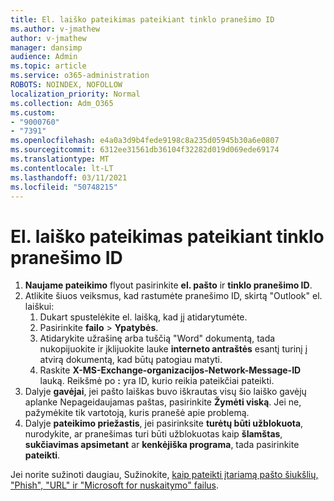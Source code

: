 ```yaml
---
title: El. laiško pateikimas pateikiant tinklo pranešimo ID
ms.author: v-jmathew
author: v-jmathew
manager: dansimp
audience: Admin
ms.topic: article
ms.service: o365-administration
ROBOTS: NOINDEX, NOFOLLOW
localization_priority: Normal
ms.collection: Adm_O365
ms.custom:
- "9000760"
- "7391"
ms.openlocfilehash: e4a0a3d9b4fede9198c8a235d05945b30a6e0807
ms.sourcegitcommit: 6312ee31561db36104f32282d019d069ede69174
ms.translationtype: MT
ms.contentlocale: lt-LT
ms.lasthandoff: 03/11/2021
ms.locfileid: "50748215"
---
```

# <a name="submit-an-email-message-by-providing-the-network-message-id"></a>El. laiško pateikimas pateikiant tinklo pranešimo ID

1. **Naujame pateikimo** flyout pasirinkite **el. pašto** ir **tinklo pranešimo ID**.
2. Atlikite šiuos veiksmus, kad rastumėte pranešimo ID, skirtą "Outlook" el. laiškui:
    1. Dukart spustelėkite el. laišką, kad jį atidarytumėte.
    1. Pasirinkite **failo**  >  **Ypatybės**.
    1. Atidarykite užrašinę arba tuščią "Word" dokumentą, tada nukopijuokite ir įklijuokite lauke **interneto antraštės** esantį turinį į atvirą dokumentą, kad būtų patogiau matyti.
    1. Raskite **X-MS-Exchange-organizacijos-Network-Message-ID** lauką. Reikšmė po **:** yra ID, kurio reikia pateikčiai pateikti.
3. Dalyje **gavėjai**, jei pašto laiškas buvo iškrautas visų šio laiško gavėjų aplanke Nepageidaujamas paštas, pasirinkite **Žymėti viską**. Jei ne, pažymėkite tik vartotoją, kuris pranešė apie problemą.
4. Dalyje **pateikimo priežastis**, jei pasirinksite **turėtų būti užblokuota**, nurodykite, ar pranešimas turi būti užblokuotas kaip **šlamštas**, **sukčiavimas apsimetant** ar **kenkėjiška programa**, tada pasirinkite **pateikti**.

Jei norite sužinoti daugiau, Sužinokite, [kaip pateikti įtariamą pašto šiukšlių, "Phish", "URL" ir "Microsoft for nuskaitymo" failus](https://go.microsoft.com/fwlink/?linkid=2101479).
